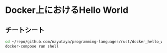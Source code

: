 # Docker上におけるHello World

## チートシート

```sh
cd ~/repo/github.com/nayutaya/programming-languages/rust/docker_hello_world/
docker-compose run shell
```
